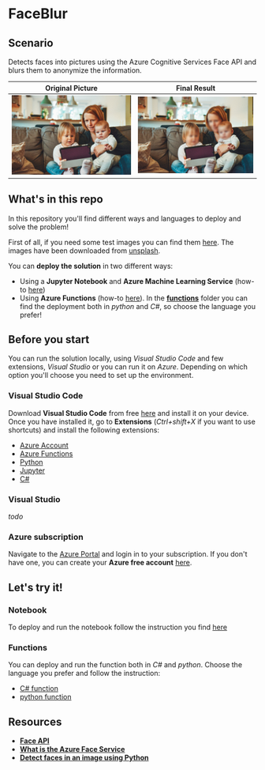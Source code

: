 # FaceBlur
## Scenario
Detects faces into pictures using the Azure Cognitive Services Face API and blurs them to anonymize the information.

**Original Picture**             |  **Final Result**
:-------------------------:|:-------------------------:
![](./docs/imgs/origin.png)  |  ![](./docs/imgs/blurred_img.jpg)

## What's in this repo

In this repository you'll find different ways and languages to deploy and solve the problem! 

First of all, if you need some test images you can find them [here](./sample_images/). The images have been downloaded from [unsplash](https://unsplash.com/). 

You can **deploy the solution** in two different ways:
* Using a **Jupyter Notebook** and **Azure Machine Learning Service** (how-to [here](https://github.com/guendas/FaceBlur/blob/master/notebook/README.md))
* Using **Azure Functions** (how-to [here](https://github.com/guendas/FaceBlur#functions)). In the [**functions**](https://github.com/guendas/FaceBlur/tree/master/functions) folder you can find the deployment both in *python* and *C#*, so choose the language you prefer!

## Before you start
You can run the solution locally, using *Visual Studio Code* and few extensions, *Visual Studio* or you can run it on *Azure*. Depending on which option you'll choose you need to set up the environment. 

### Visual Studio Code
Download **Visual Studio Code** from free [here](https://code.visualstudio.com/download) and install it on your device. 
Once you have installed it, go to **Extensions** (*Ctrl+shift+X* if you want to use shortcuts) and install the following extensions:
* [Azure Account](https://marketplace.visualstudio.com/items?itemName=ms-vscode.azure-account) 
* [Azure Functions](https://marketplace.visualstudio.com/items?itemName=ms-azuretools.vscode-azurefunctions)
* [Python](https://marketplace.visualstudio.com/items?itemName=ms-python.python)
* [Jupyter](https://marketplace.visualstudio.com/items?itemName=ms-toolsai.jupyter)
* [C#](https://marketplace.visualstudio.com/items?itemName=ms-dotnettools.csharp)
### Visual Studio
*todo*
### Azure subscription
Navigate to the [Azure Portal](portal.azure.com) and login in to your subscription. If you don't have one, you can create your **Azure free account** [here](https://azure.microsoft.com/en-us/free/). 

## Let's try it!
### Notebook
To deploy and run the notebook follow the instruction you find [here](https://github.com/guendas/FaceBlur/blob/master/notebook/README.md)
### Functions
You can deploy and run the function both in *C#* and *python*. Choose the language you prefer and follow the instruction:
* [C# function](https://github.com/guendas/FaceBlur/blob/master/functions/C%23/FaceBlurAPI/README.md)
* [python function](https://github.com/guendas/FaceBlur/blob/master/functions/python/azure-functions/BlobTrigger/readme.md)

## Resources
* [**Face API**](https://azure.microsoft.com/en-us/services/cognitive-services/face/#get-started)
* [**What is the Azure Face Service**](https://docs.microsoft.com/en-us/azure/cognitive-services/face/overview)
* [**Detect faces in an image using Python**](https://docs.microsoft.com/en-us/azure/cognitive-services/face/quickstarts/python)